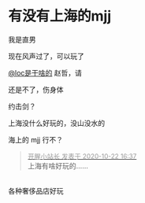 # 有没有上海的mjj


我是直男<img src="static/image/smiley/default/lol.gif" smilieid="12" border="0" alt="" />

现在风声过了，可以玩了<img id="aimg_J7cNj" onclick="zoom(this, this.src, 0, 0, 0)" class="zoom" src="https://cdn.jsdelivr.net/gh/hishis/forum-master/public/images/patch.gif" onmouseover="img_onmouseoverfunc(this)" onload="thumbImg(this)" border="0" alt="" />

<a href="https://www.hostloc.com/home.php?mod=space&amp;uid=50347" target="_blank">@loc是干啥的</a> 赵哲，请<img id="aimg_g6y0A" onclick="zoom(this, this.src, 0, 0, 0)" class="zoom" src="https://cdn.jsdelivr.net/gh/hishis/forum-master/public/images/patch.gif" onmouseover="img_onmouseoverfunc(this)" onload="thumbImg(this)" border="0" alt="" />

还是不了，伤身体

约击剑？

上海没什么好玩的，没山没水的

海上的 mjj 行不？<img id="aimg_HpUqt" onclick="zoom(this, this.src, 0, 0, 0)" class="zoom" src="https://cdn.jsdelivr.net/gh/hishis/forum-master/public/images/patch.gif" onmouseover="img_onmouseoverfunc(this)" onload="thumbImg(this)" border="0" alt="" />

<div class="quote"><blockquote><font size="2"><a href="https://www.hostloc.com/forum.php?mod=redirect&amp;goto=findpost&amp;pid=9336577&amp;ptid=757015" target="_blank"><font color="#999999">开腥小站长 发表于 2020-10-22 16:37</font></a></font><br />
上海有啥好玩的……</blockquote></div><br />
各种奢侈品店好玩
